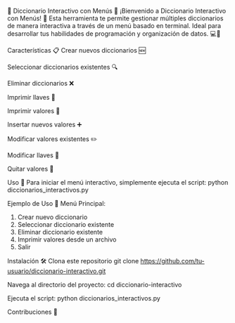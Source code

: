 📝 Diccionario Interactivo con Menús 🚀
¡Bienvenido a Diccionario Interactivo con Menús! 🌟 Esta herramienta te permite gestionar múltiples diccionarios de manera interactiva a través de un menú basado en terminal. Ideal para desarrollar tus habilidades de programación y organización de datos. 💻🔧

Características 📋
Crear nuevos diccionarios 🆕

Seleccionar diccionarios existentes 🔍

Eliminar diccionarios ❌

Imprimir llaves 🔑

Imprimir valores 📃

Insertar nuevos valores ➕

Modificar valores existentes ✏️

Modificar llaves 🔄

Quitar valores 🚮


Uso 📖
Para iniciar el menú interactivo, simplemente ejecuta el script:
python diccionarios_interactivos.py


Ejemplo de Uso 🚀
Menú Principal:
1. Crear nuevo diccionario
2. Seleccionar diccionario existente
3. Eliminar diccionario existente
4. Imprimir valores desde un archivo
0. Salir


Instalación 🛠️
Clona este repositorio
git clone https://github.com/tu-usuario/diccionario-interactivo.git


Navega al directorio del proyecto:
cd diccionario-interactivo


Ejecuta el script:
python diccionarios_interactivos.py



Contribuciones 🤝

